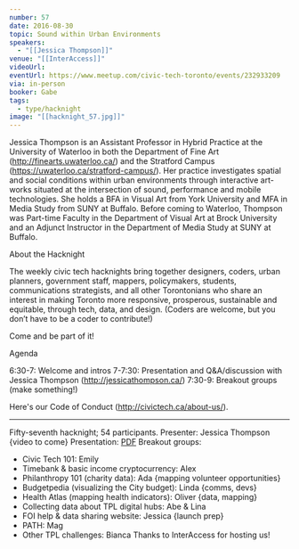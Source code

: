 ```yaml
---
number: 57
date: 2016-08-30
topic: Sound within Urban Environments
speakers:
  - "[[Jessica Thompson]]"
venue: "[[InterAccess]]"
videoUrl: 
eventUrl: https://www.meetup.com/civic-tech-toronto/events/232933209
via: in-person
booker: Gabe
tags:
  - type/hacknight
image: "[[hacknight_57.jpg]]"
---
```


Jessica Thompson is an Assistant Professor in Hybrid Practice at the University of Waterloo in both the Department of Fine Art (http://finearts.uwaterloo.ca/) and the Stratford Campus (https://uwaterloo.ca/stratford-campus/). Her practice investigates spatial and social conditions within urban environments through interactive art-works situated at the intersection of sound, performance and mobile technologies. She holds a BFA in Visual Art from York University and MFA in Media Study from SUNY at Buffalo. Before coming to Waterloo, Thompson was Part-time Faculty in the Department of Visual Art at Brock University and an Adjunct Instructor in the Department of Media Study at SUNY at Buffalo.

About the Hacknight

The weekly civic tech hacknights bring together designers, coders, urban planners, government staff, mappers, policymakers, students, communications strategists, and all other Torontonians who share an interest in making Toronto more responsive, prosperous, sustainable and equitable, through tech, data, and design. (Coders are welcome, but you don’t have to be a coder to contribute!)

Come and be part of it!

Agenda

6:30-7: Welcome and intros
7-7:30: Presentation and Q&A/discussion with Jessica Thompson (http://jessicathompson.ca/)
7:30-9: Breakout groups (make something!)

Here's our Code of Conduct (http://civictech.ca/about-us/).

---

Fifty-seventh hacknight; 54 participants.
Presenter: Jessica Thompson
{video to come}
Presentation: [PDF](https://www.dropbox.com/s/bz8q9gsljtrid2l/jthompson_CivicTechTO_Aug2016.pdf?dl=0)
Breakout groups:
-   Civic Tech 101: Emily
-   Timebank & basic income cryptocurrency: Alex
-   Philanthropy 101 (charity data): Ada {mapping volunteer opportunities}
-   Budgetpedia (visualizing the City budget): Linda {comms, devs}
-   Health Atlas (mapping health indicators): Oliver {data, mapping}
-   Collecting data about TPL digital hubs: Abe & Lina
-   FOI help & data sharing website: Jessica {launch prep}
-   PATH: Mag
-   Other TPL challenges: Bianca
Thanks to InterAccess for hosting us!